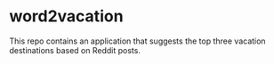 # word2vacation

This repo contains an application that suggests the top three vacation destinations based on Reddit posts. 
